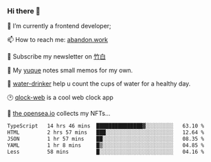 ### Hi there 👋

<!--
**Alfxjx/Alfxjx** is a ✨ _special_ ✨ repository because its `README.md` (this file) appears on your GitHub profile.

Here are some ideas to get you started:

- 🔭 I’m currently working on ...
- 🌱 I’m currently learning ...
- 👯 I’m looking to collaborate on ...
- 🤔 I’m looking for help with ...
- 💬 Ask me about ...
- 📫 How to reach me: ...
- 😄 Pronouns: ...
- ⚡ Fun fact: ...
-->
🔭  I’m currently a frontend developer;

📫  How to reach me: [abandon.work](https://www.abandon.work/)

🎉  Subscribe my newsletter on [竹白](https://alfxjx.zhubai.love/)

🌱  My [yuque](https://www.yuque.com/alfxjx) notes small memos for my own.

🥤  [water-drinker](https://weldingboys.vercel.app/water) help u count the cups of water for a healthy day.

🕑  [qlock-web](https://qlock-web.vercel.app) is a cool web clock app

🌊  [the opensea.io](https://opensea.io/assets/0x495f947276749ce646f68ac8c248420045cb7b5e/29433830147332339639115006737701029562687338063458078299874716625823015632897) collects my NFTs...

<!--START_SECTION:waka-->

```txt
TypeScript   14 hrs 46 mins  ███████████████▓░░░░░░░░░   63.10 %
HTML         2 hrs 57 mins   ███░░░░░░░░░░░░░░░░░░░░░░   12.64 %
JSON         1 hr 57 mins    ██░░░░░░░░░░░░░░░░░░░░░░░   08.35 %
YAML         1 hr 8 mins     █▒░░░░░░░░░░░░░░░░░░░░░░░   04.85 %
Less         58 mins         █░░░░░░░░░░░░░░░░░░░░░░░░   04.16 %
```

<!--END_SECTION:waka-->

